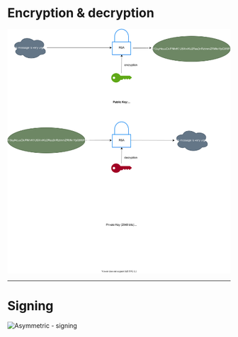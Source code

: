 # Encryption & decryption
![Asymmetric encryption & decryption](./asymmetric.drawio.svg)

----------------------------------------------------------------
# Signing
![Asymmetric - signing](./asymmetric-signing.drawio)